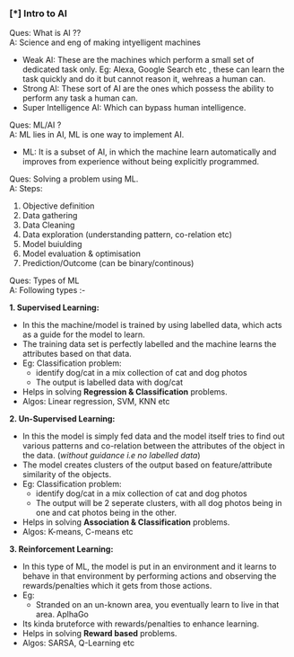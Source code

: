 ### [\*] Intro to AI

Ques: What is AI ?? </br>
A: Science and eng of making intyelligent machines
 * Weak AI: These are the machines which perform a small set of dedicated task only. Eg: Alexa, Google Search etc , these can learn the task quickly and do it but cannot reason it, wehreas a human can.
 * Strong AI: These sort of AI are the ones which possess the ability to perform any task a human can.
 * Super Intelligence AI: Which can bypass human intelligence.

Ques: ML/AI ?  </br>
A: ML lies in AI, ML is one way to implement AI.
 * ML: It is a subset of AI, in which the machine learn automatically and improves from experience without being explicitly programmed.

Ques: Solving a problem using ML. </br>
A: Steps:
 1. Objective definition
 2. Data gathering
 3. Data Cleaning
 4. Data exploration (understanding pattern, co-relation etc)
 5. Model buiulding
 6. Model evaluation & optimisation
 7. Prediction/Outcome (can be binary/continous)


Ques: Types of ML </br>
A: Following types :- </br>

**1. Supervised Learning:**
* In this the machine/model is trained by using labelled data, which acts as a guide for the model to learn.
* The training data set is perfectly labelled and the machine learns the attributes based on that data.
* Eg: Classification problem:
  - identify dog/cat in a mix collection of cat and dog photos
  - The output is labelled data with dog/cat
* Helps in solving **Regression & Classification** problems.
* Algos: Linear regression, SVM, KNN etc

**2. Un-Supervised Learning:**
* In this the model is simply fed data and the model itself tries to find out various patterns and co-relation between the attributes of the object in the data. (*without guidance i.e no labelled data*)
* The model creates clusters of the output based on feature/attribute similarity of the objects.
* Eg: Classification problem:
  * identify dog/cat in a mix collection of cat and dog photos
  * The output will be 2 seperate clusters, with all dog photos being in one and cat photos being in the other.
* Helps in solving **Association & Classification** problems.
* Algos: K-means, C-means etc

**3. Reinforcement Learning:**
* In this type of ML, the model is put in an environment and it learns to behave in that environment by performing actions and observing the rewards/penalties which it gets from those actions.
* Eg: 
  * Stranded on an un-known area, you eventually learn to live in that area. AplhaGo   
* Its kinda bruteforce with rewards/penalties to enhance learning.
* Helps in solving **Reward based** problems.
* Algos: SARSA, Q-Learning etc


